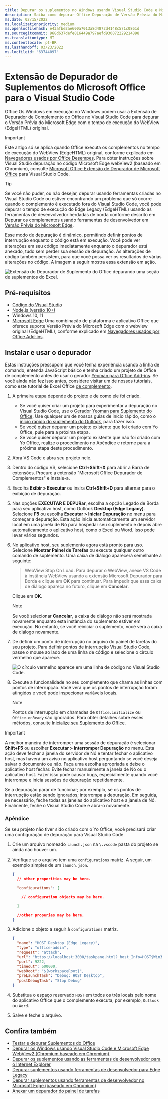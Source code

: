 ```yaml
---
title: Depurar os suplementos no Windows usando Visual Studio Code e Microsoft Edge WebView herdado (EdgeHTML)
description: Saiba como depurar Office Depuração de Versão Prévia do Microsoft Edge WebView (EdgeHTML) usando Office Extensão de Depurador de Complementos Office no VS Code.
ms.date: 02/15/2022
ms.localizationpriority: medium
ms.openlocfilehash: e43afbe2ae600a7013a8d4872d4148c571c0861d
ms.sourcegitcommit: 968d637defe816449a797aefd930872229214898
ms.translationtype: MT
ms.contentlocale: pt-BR
ms.lasthandoff: 03/23/2022
ms.locfileid: "63744097"
---
```

# <a name="microsoft-office-add-in-debugger-extension-for-visual-studio-code"></a>Extensão de Depurador de Suplementos do Microsoft Office para o Visual Studio Code

Office Os Windows em execução no Windows podem usar a Extensão de Depurador de Complemento do Office no Visual Studio Code para depurar o Versão Prévia do Microsoft Edge com o tempo de execução do WebView (EdgeHTML) original. 

> [!IMPORTANT]
> Este artigo só se aplica quando Office executa os complementos no tempo de execução do WebView (EdgeHTML) original, conforme explicado em [Navegadores usados por Office Desempes](../concepts/browsers-used-by-office-web-add-ins.md). Para obter instruções sobre Visual Studio depuração no código Microsoft Edge webView2 (baseado em Chromium), consulte [Microsoft Office Extensão de Depurador de Microsoft Office](debug-desktop-using-edge-chromium.md) para Visual Studio Code.

> [!TIP]
> Se você não puder, ou não desejar, depurar usando ferramentas criadas no Visual Studio Code ou estiver encontrando um problema que só ocorre quando o complemento é executado fora do Visual Studio Code, você pode depurar o tempo de execução do Edge Legacy (EdgeHTML) usando as ferramentas de desenvolvedor herdadas de borda conforme descrito em Depurar os complementos usando ferramentas de desenvolvedor em [ Versão Prévia do Microsoft Edge](debug-add-ins-using-devtools-edge-legacy.md).

Esse modo de depuração é dinâmico, permitindo definir pontos de interrupção enquanto o código está em execução. Você pode ver alterações em seu código imediatamente enquanto o depurador está anexado, tudo sem perder sua sessão de depuração. As alterações de código também persistem, para que você possa ver os resultados de várias alterações no código. A imagem a seguir mostra essa extensão em ação.

![Extensão do Depurador de Suplemento do Office depurando uma seção de suplementos do Excel.](../images/vs-debugger-extension-for-office-addins.jpg)

## <a name="prerequisites"></a>Pré-requisitos

- [Código do Visual Studio](https://code.visualstudio.com/)
- [Node.js (versão 10+)](https://nodejs.org/)
- Windows 10, 11
- [Microsoft Edge](https://www.microsoft.com/edge) Uma combinação de plataforma e aplicativo Office que oferece suporte Versão Prévia do Microsoft Edge com o webview original (EdgeHTML), conforme explicado em [Navegadores usados por Office Add-ins](../concepts/browsers-used-by-office-web-add-ins.md).

## <a name="install-and-use-the-debugger"></a>Instalar e usar o depurador

Estas instruções pressupom que você tenha experiência usando a linha de comando, entenda JavaScript básico e tenha criado um projeto de Office de complemento antes de usar o gerador [Yeoman para Office Add-ins](../develop/yeoman-generator-overview.md). Se você ainda não fez isso antes, considere visitar um de nossos tutoriais, como este tutorial de Excel Office [de complemento](../tutorials/excel-tutorial.md).

1. A primeira etapa depende do projeto e de como ele foi criado.

   - Se você quiser criar um projeto para experimentar a depuração no Visual Studio Code, use o [Gerador Yeoman para Suplemento do Office](../develop/yeoman-generator-overview.md). Use qualquer um de nossos guias de início rápido, como o [início rápido do suplemento do Outlook](../quickstarts/outlook-quickstart.md), para fazer isso. 
   - Se você quiser depurar um projeto existente que foi criado com Yo Office, pule para a próxima etapa.
   - Se você quiser depurar um projeto existente que não foi criado com Yo Office, realize o procedimento no Apêndice e retorne para a próxima [](#appendix) etapa deste procedimento.


1. Abra VS Code e abra seu projeto nele. 

1. Dentro do código VS, selecione **Ctrl+Shift+X** para abrir a Barra de extensões. Procure a extensão "Microsoft Office Depurador de Complementos" e instale-a.

1. Escolha  **Exibir > Executar** ou insira **Ctrl+Shift+D** para alternar para o exibição de depuração.

1. Nas opções **EXECUTAR E DEPURar**, escolha a opção Legado de Borda para seu aplicativo host, como Outlook **Desktop (Edge Legacy)**. Selecione **F5** ou escolha **Executar > Iniciar Depuração** no menu para começar a depuração. Esta ação inicia automaticamente um servidor local em uma janela de Nó para hospedar seu suplemento e depois abre automaticamente o aplicativo host, como o Excel ou Word. Isso pode levar vários segundos.

1. No aplicativo host, seu suplemento agora está pronto para uso. Selecione **Mostrar Painel de Tarefas** ou execute qualquer outro comando de suplemento. Uma caixa de diálogo aparecerá semelhante à seguinte:

   > WebView Stop On Load.
   > Para depurar o WebView, anexe VS Code à instância WebView usando a extensão Microsoft Depurador para Borda e clique em **OK** para continuar. Para impedir que essa caixa de diálogo apareça no futuro, clique em **Cancelar**.

   Clique em **OK**.

   > [!NOTE]
   > Se você selecionar **Cancelar**, a caixa de diálogo não será mostrada novamente enquanto esta instância do suplemento estiver em execução. No entanto, se você reiniciar o suplemento, você verá a caixa de diálogo novamente.

1. De definir um ponto de interrupção no arquivo do painel de tarefas do seu projeto. Para definir pontos de interrupção Visual Studio Code, passe o mouse ao lado de uma linha de código e selecione o círculo vermelho que aparece.

    ![O círculo vermelho aparece em uma linha de código no Visual Studio Code.](../images/set-breakpoint.jpg)

1. Execute a funcionalidade no seu complemento que chama as linhas com pontos de interrupção. Você verá que os pontos de interrupção foram atingidos e você pode inspecionar variáveis locais.

   > [!NOTE]
   > Pontos de interrupção em chamadas de `Office.initialize` ou `Office.onReady` são ignorados. Para obter detalhes sobre esses métodos, consulte [Inicialize seu Suplemento do Office](../develop/initialize-add-in.md).

> [!IMPORTANT]
> A melhor maneira de interromper uma sessão de depuração é selecionar **Shift+F5** ou escolher **Executar > Interromper Depuração** no menu. Esta ação deve fechar a janela do servidor de Nó e tentar fechar o aplicativo host, mas haverá um aviso no aplicativo host perguntando se você deseja salvar o documento ou não. Faça uma escolha apropriada e deixe o aplicativo host fechar. Evite fechar manualmente a janela de Nó ou o aplicativo host. Fazer isso pode causar bugs, especialmente quando você interrompe e inicia sessões de depuração repetidamente.
>
> Se a depuração parar de funcionar; por exemplo, se os pontos de interrupção estão sendo ignorados; interrompa a depuração. Em seguida, se necessário, feche todas as janelas do aplicativo host e a janela de Nó. Finalmente, feche o Visual Studio Code e abra-o novamente.

### <a name="appendix"></a>Apêndice

Se seu projeto não tiver sido criado com o Yo Office, você precisará criar uma configuração de depuração para Visual Studio Code. 

1. Crie um arquivo nomeado `launch.json` na `\.vscode` pasta do projeto se ainda não houver um. 
1. Verifique se o arquivo tem uma `configurations` matriz. A seguir, um exemplo simples de um `launch.json`.

    ```json
    {
      // other properities may be here.

      "configurations": [

        // configuration objects may be here.

      ]

      //other properies may be here.
    }
    ```

1. Adicione o objeto a seguir à `configurations` matriz.

    ```json
    {
      "name": "HOST Desktop (Edge Legacy)",
      "type": "office-addin",
      "request": "attach",
      "url": "https://localhost:3000/taskpane.html?_host_Info=HOST$Win32$16.01$en-US$$$$0",
      "port": 9222,
      "timeout": 600000,
      "webRoot": "${workspaceRoot}",
      "preLaunchTask": "Debug: HOST Desktop",
      "postDebugTask": "Stop Debug"
    }
    ```

1. Substitua o espaço reservado `HOST` em todos os três locais pelo nome do aplicativo Office que o complemento executa; por exemplo, `Outlook` ou `Word`.
1. Salve e feche o arquivo.

## <a name="see-also"></a>Confira também

- [Testar e depurar Suplementos do Office](test-debug-office-add-ins.md)
- [Depurar os Windows usando Visual Studio Code e Microsoft Edge WebView2 (Chromium baseado em Chromium)](debug-desktop-using-edge-chromium.md).
- [Depurar os suplementos usando as ferramentas de desenvolvedor para o Internet Explorer](debug-add-ins-using-f12-tools-ie.md)
- [Depurar suplementos usando ferramentas de desenvolvedor para Edge Legacy](debug-add-ins-using-devtools-edge-legacy.md)
- [Depurar suplementos usando ferramentas de desenvolvedor no Microsoft Edge (baseado em Chromium)](debug-add-ins-using-devtools-edge-chromium.md)
- [Anexar um depurador do painel de tarefas](attach-debugger-from-task-pane.md)
